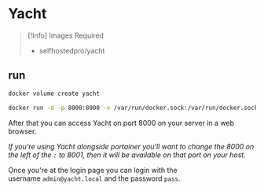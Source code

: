 
# Yacht

> [!Info] Images Required
> - selfhostedpro/yacht

## run

```bash
docker volume create yacht

docker run -d -p 8000:8000 -v /var/run/docker.sock:/var/run/docker.sock -v yacht:/config selfhostedpro/yacht

```


After that you can access Yacht on port 8000 on your server in a web browser.

_If you're using Yacht alongside portainer you'll want to change the 8000 on the left of the `:` to 8001, then it will be available on that port on your host._

Once you're at the login page you can login with the username `admin@yacht.local` and the password `pass`.

